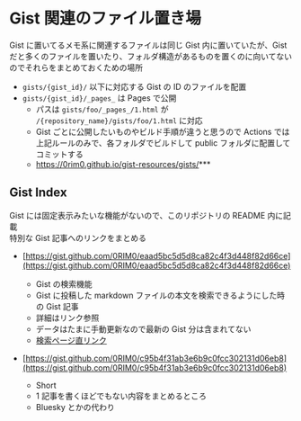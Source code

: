 # Gist 関連のファイル置き場

Gist に置いてるメモ系に関連するファイルは同じ Gist 内に置いていたが、Gist だと多くのファイルを置いたり、フォルダ構造があるものを置くのに向いてないのでそれらをまとめておくための場所

- `gists/{gist_id}/` 以下に対応する Gist の ID のファイルを配置
- `gists/{gist_id}/_pages_` は Pages で公開
    - パスは `gists/foo/_pages_/1.html` が `/{repository_name}/gists/foo/1.html` に対応
    - Gist ごとに公開したいものやビルド手順が違うと思うので Actions では上記ルールのみで、各フォルダでビルドして public フォルダに配置してコミットする
    - https://0rim0.github.io/gist-resources/gists/***

## Gist Index

Gist には固定表示みたいな機能がないので、このリポジトリの README 内に記載  
特別な Gist 記事へのリンクをまとめる  

- [https://gist.github.com/0RIM0/eaad5bc5d5d8ca82c4f3d448f82d66ce](https://gist.github.com/0RIM0/eaad5bc5d5d8ca82c4f3d448f82d66ce)
    - Gist の検索機能
    - Gist に投稿した markdown ファイルの本文を検索できるようにした時の Gist 記事
    - 詳細はリンク参照
    - データはたまに手動更新なので最新の Gist 分は含まれてない
    - [検索ページ直リンク](https://0rim0.github.io/gist-resources/gists/eaad5bc5d5d8ca82c4f3d448f82d66ce/?data=https%3A%2F%2Fgist.githubusercontent.com%2F0RIM0%2Fda7ad2df2af327698db92711bfce11b1%2Fraw%2Fgist-data.zst)

- [https://gist.github.com/0RIM0/c95b4f31ab3e6b9c0fcc302131d06eb8](https://gist.github.com/0RIM0/c95b4f31ab3e6b9c0fcc302131d06eb8)
    - Short
    - 1 記事を書くほどでもない内容をまとめるところ
    - Bluesky とかの代わり
